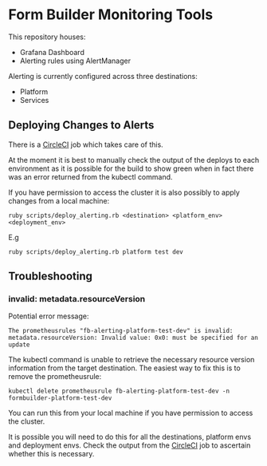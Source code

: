 Form Builder Monitoring Tools
===

This repository houses:

- Grafana Dashboard
- Alerting rules using AlertManager

Alerting is currently configured across three destinations:

- Platform
- Services

## Deploying Changes to Alerts

There is a [CircleCI](https://circleci.com/gh/ministryofjustice/fb-monitoring) job which takes care of this.

At the moment it is best to manually check the output of the deploys to each environment as it is possible for the build to show green when in fact there was an error returned from the kubectl command.

If you have permission to access the cluster it is also possibly to apply changes from a local machine:

`ruby scripts/deploy_alerting.rb <destination> <platform_env> <deployment_env>`

E.g

`ruby scripts/deploy_alerting.rb platform test dev`


## Troubleshooting

### invalid: metadata.resourceVersion

Potential error message:

```
The prometheusrules "fb-alerting-platform-test-dev" is invalid: metadata.resourceVersion: Invalid value: 0x0: must be specified for an update
```

The kubectl command is unable to retrieve the necessary resource version information from the target destination. The easiest way to fix this is to remove the prometheusrule:

`kubectl delete prometheusrule fb-alerting-platform-test-dev -n formbuilder-platform-test-dev`

You can run this from your local machine if you have permission to access the cluster.

It is possible you will need to do this for all the destinations, platform envs and deployment envs. Check the output from the [CircleCI](https://circleci.com/gh/ministryofjustice/fb-monitoring) job to ascertain whether this is necessary.
